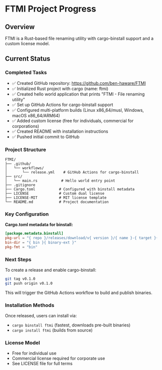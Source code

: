 # FTMI Project Progress

## Overview
FTMI is a Rust-based file renaming utility with cargo-binstall support and a custom license model.

## Current Status

### Completed Tasks
- ✅ Created GitHub repository: https://github.com/ben-haware/FTMI
- ✅ Initialized Rust project with cargo (name: ftmi)
- ✅ Created hello world application that prints "FTMI - File renaming utility"
- ✅ Set up GitHub Actions for cargo-binstall support
- ✅ Configured multi-platform builds (Linux x86_64/musl, Windows, macOS x86_64/ARM64)
- ✅ Added custom license (free for individuals, commercial for corporations)
- ✅ Created README with installation instructions
- ✅ Pushed initial commit to GitHub

### Project Structure
```
FTMI/
├── .github/
│   └── workflows/
│       └── release.yml    # GitHub Actions for cargo-binstall
├── src/
│   └── main.rs           # Hello world entry point
├── .gitignore
├── Cargo.toml           # Configured with binstall metadata
├── LICENSE              # Custom dual license
├── LICENSE-MIT          # MIT license template
└── README.md            # Project documentation
```

### Key Configuration

**Cargo.toml metadata for binstall:**
```toml
[package.metadata.binstall]
pkg-url = "{ repo }/releases/download/v{ version }/{ name }-{ target }{ binary-ext }"
bin-dir = "{ bin }{ binary-ext }"
pkg-fmt = "bin"
```

### Next Steps
To create a release and enable cargo-binstall:
```bash
git tag v0.1.0
git push origin v0.1.0
```

This will trigger the GitHub Actions workflow to build and publish binaries.

### Installation Methods
Once released, users can install via:
- `cargo binstall ftmi` (fastest, downloads pre-built binaries)
- `cargo install ftmi` (builds from source)

### License Model
- Free for individual use
- Commercial license required for corporate use
- See LICENSE file for full terms